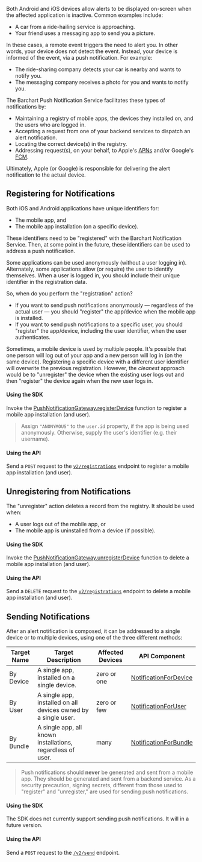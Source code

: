 Both Android and iOS devices allow alerts to be displayed on-screen when the affected application is inactive. Common examples include:

* A car from a ride-hailing service is approaching.
* Your friend uses a messaging app to send you a picture.

In these cases, a remote event triggers the need to alert you. In other words, your device does not detect the event. Instead, your device is informed of the event, via a push notification. For example:

* The ride-sharing company detects your car is nearby and wants to notify you.
* The messaging company receives a photo for you and wants to notify you.

The Barchart Push Notification Service facilitates these types of notifications by:

* Maintaining a registry of mobile apps, the devices they installed on, and the users who are logged in.
* Accepting a request from one of your backend services to dispatch an alert notification.
* Locating the correct device(s) in the registry.
* Addressing request(s), on your behalf, to Apple's [APNs](https://en.wikipedia.org/wiki/Apple_Push_Notification_service) and/or Google's [FCM](https://en.wikipedia.org/wiki/Firebase_Cloud_Messaging).

Ultimately, Apple (or Google) is responsible for delivering the alert notification to the actual device.

## Registering for Notifications

Both iOS and Android applications have unique identifiers for:

* The mobile app, and
* The mobile app installation (on a specific device).

These identifiers need to be "registered" with the Barchart Notification Service. Then, at some point in the future, these identifiers can be used to address a push notification.

Some applications can be used anonymously (without a user logging in). Alternately, some applications allow (or require) the user to identify themselves. When a user is logged in, you should include their unique identifier in the registration data.

So, when do you perform the "registration" action?

* If you want to send push notifications anonymously — regardless of the actual user — you should "register" the app/device when the mobile app is installed.
* If you want to send push notifications to a specific user, you should "register" the app/device, including the user identifier, when the user authenticates.

Sometimes, a mobile device is used by multiple people. It's possible that one person will log out of your app and a new person will log in (on the same device). Registering a specific device with a different user identifier will overwrite the previous registration. However, the _cleanest_ approach would be to "unregister" the device when the existing user logs out and then "register" the device again when the new user logs in.

#### Using the SDK

Invoke the [PushNotificationGateway.registerDevice](/content/sdk/lib-gateway?id=pushnotificationgatewayregisterdevice) function to register a mobile app installation (and user). 

> Assign ```"ANONYMOUS"``` to the ```user.id``` property, if the app is being used anonymously. Otherwise, supply the user's identifier (e.g. their username).

#### Using the API

Send a ```POST``` request to the [```v2/registrations```](/content/api/paths?id=post-v2registrations) endpoint to register a mobile app installation (and user).

## Unregistering from Notifications

The "unregister" action deletes a record from the registry. It should be used when:

* A user logs out of the mobile app, or
* The mobile app is uninstalled from a device (if possible).

#### Using the SDK

Invoke the [PushNotificationGateway.unregisterDevice](/content/sdk/lib-gateway?id=pushnotificationgatewayunregisterdevice) function to delete a mobile app installation (and user).

#### Using the API

Send a ```DELETE``` request to the [```v2/registrations```](/content/api/paths?id=delete-v2registrations) endpoint to delete a mobile app installation (and user).

## Sending Notifications

After an alert notification is composed, it can be addressed to a single device or to multiple devices, using one of the three different methods:

| Target Name | Target Description                                             | Affected Devices | API Component                                                                      |
|-------------|----------------------------------------------------------------|------------------|------------------------------------------------------------------------------------|
| By Device   | A single app, installed on a single device.                    | zero or one      | [NotificationForDevice](/content/api/components?id=schemasnotificationfordevice)   |
| By User     | A single app, installed on all devices owned by a single user. | zero or few      | [NotificationForUser](/content/api/components?id=schemasnotificationforuser)       |
| By Bundle   | A single app, all known installations, regardless of user.     | many             | [NotificationForBundle](/content/api/components?id=schemasnotificationforbundle) |

> Push notifications should **never** be generated and sent from a mobile app. They should be generated and sent from a backend service. As a security precaution, signing secrets, different from those used to "register" and "unregister," are used for sending push notifications.

#### Using the SDK

The SDK does not currently support sending push notifications. It will in a future version.

#### Using the API

Send a ```POST``` request to the [```/v2/send```](/content/api/paths?id=post-v2send) endpoint.
